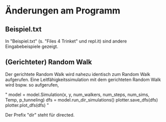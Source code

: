 # Änderungen am Programm

## Beispiel.txt

In "Beispiel.txt" (s. "Files 4 Trinket" und repl.it) sind andere Eingabebeispiele gezeigt.

## (Gerichteter) Random Walk

Der gerichtete Random Walk wird nahezu identisch zum Random Walk aufgerufen. Eine Leitfähigkeitssimulation mit dem gerichteten Random Walk wird bspw. so aufgerufen,

"
model = model.Simulation(x, y, num_walkers, num_steps, num_sims, Temp, p_tunneling)
dfs = model.run_dir_simulations()
plotter.save_dfs(dfs)
plotter.plot_dfs(dfs)
"

Der Prefix "dir" steht für directed.